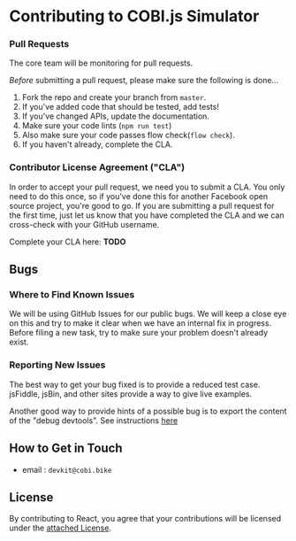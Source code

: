 # Contributing to COBI.js Simulator

### Pull Requests

The core team will be monitoring for pull requests.

*Before* submitting a pull request, please make sure the following is done…

1. Fork the repo and create your branch from `master`.
2. If you've added code that should be tested, add tests!
3. If you've changed APIs, update the documentation.
4. Make sure your code lints (`npm run test`)
5. Also make sure your code passes flow check(`flow check`).
6. If you haven't already, complete the CLA.

### Contributor License Agreement ("CLA")

In order to accept your pull request, we need you to submit a CLA. You only need to do this once, so if you've done this for another Facebook open source project, you're good to go. If you are submitting a pull request for the first time, just let us know that you have completed the CLA and we can cross-check with your GitHub username.

Complete your CLA here: **TODO**

## Bugs

### Where to Find Known Issues

We will be using GitHub Issues for our public bugs. We will keep a close eye on this and try to make it clear when we have an internal fix in progress. Before filing a new task, try to make sure your problem doesn't already exist.

### Reporting New Issues

The best way to get your bug fixed is to provide a reduced test case. jsFiddle, jsBin, and other sites provide a way to give live examples.

Another good way to provide hints of a possible bug is to export the content of the "debug devtools". See instructions [here](https://developers.google.com/web/tools/chrome-devtools/console/#saving_the_history)

## How to Get in Touch

* email : `devkit@cobi.bike`

## License

By contributing to React, you agree that your contributions will be licensed under the [attached License](LICENSE).
